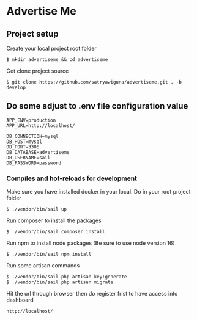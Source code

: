 # Advertise Me

## Project setup
Create your local project root folder
```
$ mkdir advertiseme && cd advertiseme
```
Get clone project source
```
$ git clone https://github.com/satryawiguna/advertiseme.git . -b develop
```

## Do some adjust to .env file configuration value
```
APP_ENV=production
APP_URL=http://localhost/

DB_CONNECTION=mysql
DB_HOST=mysql
DB_PORT=3306
DB_DATABASE=advertiseme
DB_USERNAME=sail
DB_PASSWORD=password
```

### Compiles and hot-reloads for development
Make sure you have installed docker in your local. Do in your root project folder
```
$ ./vendor/bin/sail up
```
Run composer to install the packages
```
$ ./vendor/bin/sail composer install
```
Run npm to install node packages (Be sure to use node version 16)
```
$ ./vendor/bin/sail npm install
```
Run some artisan commands
```
$ ./vendor/bin/sail php artisan key:generate
$ ./vendor/bin/sail php artisan migrate
```
Hit the url through browser then do register frist to have access into dashboard
```
http://localhost/
```
